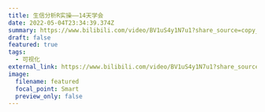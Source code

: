 ```yaml
---
title: 生信分析R实操——14天学会
date: 2022-05-04T23:34:39.374Z
summary: https://www.bilibili.com/video/BV1uS4y1N7u1?share_source=copy_web
draft: false
featured: true
tags:
  - 可视化
external_link: https://www.bilibili.com/video/BV1uS4y1N7u1?share_source=copy_web
image:
  filename: featured
  focal_point: Smart
  preview_only: false
---
```


